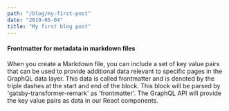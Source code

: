 ```yaml
---
path: "/blog/my-first-post"
date: "2019-05-04"
title: "My first blog post"
---
```


#### Frontmatter for metadata in markdown files

When you create a Markdown file, you can include a set of key value pairs that can be used to provide additional data relevant to specific pages in the GraphQL data layer. This data is called frontmatter and is denoted by the triple dashes at the start and end of the block. This block will be parsed by 'gatsby-transformer-remark' as 'frontmatter'. The GraphQL API will provide the key value pairs as data in our React components.
